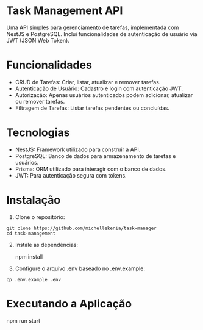 # Task Management API

Uma API simples para gerenciamento de tarefas, implementada com NestJS e PostgreSQL. Inclui funcionalidades de autenticação de usuário via JWT (JSON Web Token).

# Funcionalidades
  - CRUD de Tarefas: Criar, listar, atualizar e remover tarefas.
  - Autenticação de Usuário: Cadastro e login com autenticação JWT.
  - Autorização: Apenas usuários autenticados podem adicionar, atualizar ou remover tarefas.
  - Filtragem de Tarefas: Listar tarefas pendentes ou concluídas.

# Tecnologias
- NestJS: Framework utilizado para construir a API.
- PostgreSQL: Banco de dados para armazenamento de tarefas e usuários.
- Prisma: ORM utilizado para interagir com o banco de dados.
- JWT: Para autenticação segura com tokens.

# Instalação

  1. Clone o repositório: 

    git clone https://github.com/michellekenia/task-manager
    cd task-management

  2. Instale as dependências:

     npm install

  3. Configure o arquivo .env baseado no .env.example:
    
    cp .env.example .env

# Executando a Aplicação

  npm run start
